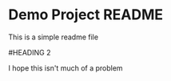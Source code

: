 # Demo Project README

This is a simple readme file

#HEADING 2

I hope this isn't much of a problem